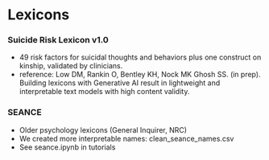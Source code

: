 
# Lexicons

### Suicide Risk Lexicon v1.0
* 49 risk factors for suicidal thoughts and behaviors plus one construct on kinship, validated by clinicians.
* reference: Low DM, Rankin O, Bentley KH, Nock MK Ghosh SS. (in prep). Building lexicons with Generative AI result in lightweight and interpretable text models with high content validity.

### SEANCE
* Older psychology lexicons (General Inquirer, NRC)
* We created more interpretable names: clean_seance_names.csv
* See seance.ipynb in tutorials
